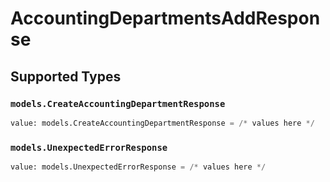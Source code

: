 # AccountingDepartmentsAddResponse


## Supported Types

### `models.CreateAccountingDepartmentResponse`

```python
value: models.CreateAccountingDepartmentResponse = /* values here */
```

### `models.UnexpectedErrorResponse`

```python
value: models.UnexpectedErrorResponse = /* values here */
```

